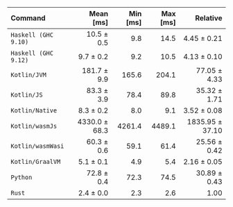 | Command | Mean [ms] | Min [ms] | Max [ms] | Relative |
|:---|---:|---:|---:|---:|
| `Haskell (GHC 9.10)` | 10.5 ± 0.5 | 9.8 | 14.5 | 4.45 ± 0.21 |
| `Haskell (GHC 9.12)` | 9.7 ± 0.2 | 9.2 | 10.5 | 4.13 ± 0.10 |
| `Kotlin/JVM` | 181.7 ± 9.9 | 165.6 | 204.1 | 77.05 ± 4.33 |
| `Kotlin/JS` | 83.3 ± 3.9 | 78.4 | 89.8 | 35.32 ± 1.71 |
| `Kotlin/Native` | 8.3 ± 0.2 | 8.0 | 9.1 | 3.52 ± 0.08 |
| `Kotlin/wasmJs` | 4330.0 ± 68.3 | 4261.4 | 4489.1 | 1835.95 ± 37.10 |
| `Kotlin/wasmWasi` | 60.3 ± 0.6 | 59.1 | 61.4 | 25.56 ± 0.42 |
| `Kotlin/GraalVM` | 5.1 ± 0.1 | 4.9 | 5.4 | 2.16 ± 0.05 |
| `Python` | 72.8 ± 0.4 | 72.3 | 74.5 | 30.89 ± 0.43 |
| `Rust` | 2.4 ± 0.0 | 2.3 | 2.6 | 1.00 |
